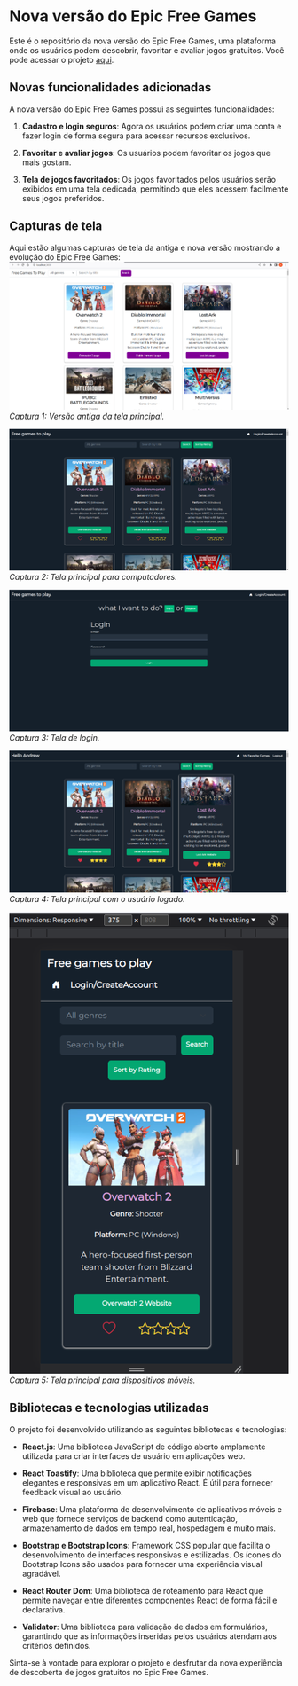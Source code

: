 # Nova versão do Epic Free Games

Este é o repositório da nova versão do Epic Free Games, uma plataforma onde os usuários podem descobrir, favoritar e avaliar jogos gratuitos. Você pode acessar o projeto [aqui](https://gamelist-ebon.vercel.app/).

## Novas funcionalidades adicionadas

A nova versão do Epic Free Games possui as seguintes funcionalidades:

1. **Cadastro e login seguros**: Agora os usuários podem criar uma conta e fazer login de forma segura para acessar recursos exclusivos.

2. **Favoritar e avaliar jogos**: Os usuários podem favoritar os jogos que mais gostam.

3. **Tela de jogos favoritados**: Os jogos favoritados pelos usuários serão exibidos em uma tela dedicada, permitindo que eles acessem facilmente seus jogos preferidos.

## Capturas de tela

Aqui estão algumas capturas de tela da antiga e nova versão mostrando a evolução do Epic Free Games:
![Captura de tela da lista de jogos](./uploads/readme/gamelist1.png)
_Captura 1: Versão antiga da tela principal._

![Captura de tela da lista de jogos](./uploads/readme/newEpicFreeGames1.png)
_Captura 2: Tela principal para computadores._

![Captura de tela da lista de jogos](./uploads/readme/newEpicFreeGames2.png)
_Captura 3: Tela de login._

![Captura de tela da lista de jogos](./uploads/readme/newEpicFreeGames3.png)
_Captura 4: Tela principal com o usuário logado._

![Captura de tela da lista de jogos](./uploads/readme/newEpicFreeGames0.png)
_Captura 5: Tela principal para dispositivos móveis._

## Bibliotecas e tecnologias utilizadas

O projeto foi desenvolvido utilizando as seguintes bibliotecas e tecnologias:

- **React.js**: Uma biblioteca JavaScript de código aberto amplamente utilizada para criar interfaces de usuário em aplicações web.

- **React Toastify**: Uma biblioteca que permite exibir notificações elegantes e responsivas em um aplicativo React. É útil para fornecer feedback visual ao usuário.

- **Firebase**: Uma plataforma de desenvolvimento de aplicativos móveis e web que fornece serviços de backend como autenticação, armazenamento de dados em tempo real, hospedagem e muito mais.

- **Bootstrap e Bootstrap Icons**: Framework CSS popular que facilita o desenvolvimento de interfaces responsivas e estilizadas. Os ícones do Bootstrap Icons são usados para fornecer uma experiência visual agradável.

- **React Router Dom**: Uma biblioteca de roteamento para React que permite navegar entre diferentes componentes React de forma fácil e declarativa.

- **Validator**: Uma biblioteca para validação de dados em formulários, garantindo que as informações inseridas pelos usuários atendam aos critérios definidos.

Sinta-se à vontade para explorar o projeto e desfrutar da nova experiência de descoberta de jogos gratuitos no Epic Free Games.
